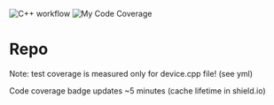 ![C++ workflow](https://github.com/AAK30-23/lab_device/actions/workflows/coverage.yml/badge.svg) 
![My Code Coverage](https://img.shields.io/endpoint?url=https://gist.githubusercontent.com/AAK30-23/0062b412a085249828efa9ad60c6d21e/raw/lab_device_main.json)

# Repo
Note: test coverage is measured only for device.cpp file! (see yml)

Code coverage badge updates ~5 minutes (cache lifetime in shield.io)

